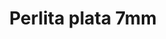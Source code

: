 ---
title: Perlita plata 7mm
date: 
draft: false

# descripcion
description : Perla de plata

materials: Plata 925

color: Plateado

dimensions: 7mm diam

code: 01-20-0499

type: "Aros"

categories: []

price: $1.680,00

price_eftvo: $1.430,00

# Images
# first image will be shown in the product page
images:
  # - image: "images/path_to_image"
  # La ubicacion de las imagenes es imagenes/Aros/Aros.Solo Plata/01-20-0499-perlita-plata-7mm
  - image: "./images/aros/solo_plata/01-20-0499_a.JPG"
---